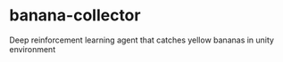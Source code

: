 # banana-collector
Deep reinforcement learning agent that catches yellow bananas in unity environment
